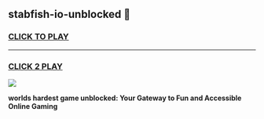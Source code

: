 
## stabfish-io-unblocked 👋
<h3>
<a href="https://premium.freeplayer.one?title=stabfish-io-unblocked&ref=14F">CLICK TO PLAY</a></h3>
<hr>

<h3>
<a href="https://premium.freeplayer.one?title=stabfish-io-unblocked&ref=14F">CLICK 2 PLAY</a>
  
</h3>

<a href="https://premium.freeplayer.one?title=stabfish-io-unblocked&ref=12F/"><img src="https://clearcache.store/games.png"></a>


**worlds hardest game unblocked: Your Gateway to Fun and Accessible Online Gaming**
